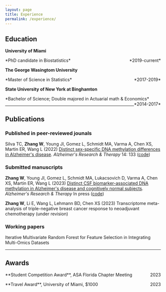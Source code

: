 ```yaml
---
layout: page
title: Experience
permalink: /experience/
---
```


## Education

**University of Miami**

<p style="text-align:left;">
    *PhD candidate in Biostatistics*
    <span style="float:right;">
        *2019-current*
    </span>
</p>


**The George Wasingtom University**

<p style="text-align:left;">
    *Master of Science in Statistics*
    <span style="float:right;">
        *2017-2019*
    </span>
</p>


**State University of New York at Binghamton**		

<p style="text-align:left;">
    *Bachelor of Science; Double majored in Actuarial math & Economics*
    <span style="float:right;">
        *2014-2017*
    </span>
</p>


--------------------------------------------------------------
## Publications

### Published in peer-reviewed jounals

Silva TC, **Zhang W**, Young JI, Gomez L, Schmidt MA, Varma A, Chen XS, Martin ER, Wang L (2022) [Distinct sex-specific DNA methylation differences in Alzheimer's disease](https://alzres.biomedcentral.com/articles/10.1186/s13195-022-01070-z). *Alzheimer's Research & Therapy* 14: 133 ([code](https://github.com/TransBioInfoLab/AD-meta-analysis-blood-by-sex))

### Submitted manuscripts

**Zhang W**, Young JI, Gomez L, Schmidt MA, Lukacsovich D, Varma A, Chen XS, Martin ER, Wang L (2023) [Distinct CSF biomarker-associated DNA methylation in Alzheimer's disease and cognitively normal subjects](https://www.researchsquare.com/article/rs-2391364/v1). *Alzheimer's Research & Therapy* In press ([code](https://github.com/TransBioInfoLab/AD-ATN-biomarkers-and-DNAm))

**Zhang W**, Li E, Wang L, Lehmann BD, Chen XS (2023) Transcriptome meta-analysis of triple-negative breast cancer response to neoadjuvant chemotherapy (under revision)

### Working papers

Iterative Multivariate Random Forest for Feature Selection in Integrating Multi-Omics Datasets

--------------------------------------------------------------
## Awards

<p style="text-align:left;">
    **Student Competition Award**, ASA Florida Chapter Meeting
    <span style="float:right;">
        2023
    </span>
</p>

<p style="text-align:left;">
    **Travel Award**, University of Miami, $1000
    <span style="float:right;">
        2023
    </span>
</p>


